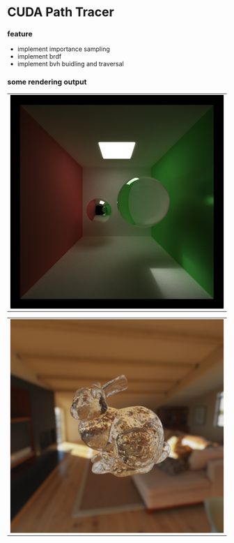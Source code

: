 CUDA Path Tracer
================

### feature

- implement importance sampling
- implement brdf
- implement bvh buidling and  traversal

### some rendering output
| |
| :----------------------------------------: |
|  ![](./img/reflection-and-refraction.png)  |



| |
| :----------------------------------------------------------: |
|                   ![](./img/bunny-dof.png)                   |




